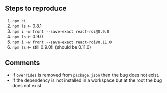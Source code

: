 ## Steps to reproduce

1. `npm ci`
2. `npm ls` <- 0.8.1
3. `npm i -w front --save-exact react-roi@0.9.0`
4. `npm ls` <- 0.9.0
5. `npm i -w front --save-exact react-roi@0.11.0`
6. `npm ls` <- still 0.9.0!! (should be 0.11.0)

## Comments

- If `overrides` is removed from `package.json` then the bug does not exist.
- If the dependency is not installed in a workspace but at the root the bug does not exist.